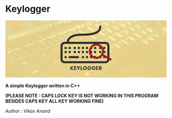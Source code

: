 # Keylogger

![Keylogger](Keylogger.png)

**A simple Keylogger written in C++**

**(PLEASE NOTE : CAPS LOCK KEY IS NOT WORKING IN THIS PROGRAM BESIDES CAPS KEY ALL KEY WORKING FINE)**

_Author : Vikas Anand_
